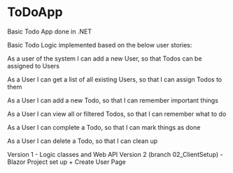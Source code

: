 # ToDoApp
Basic Todo App done in .NET

Basic Todo Logic implemented based on the below user stories:

As a user of the system I can add a new User, so that Todos can be assigned to Users

As a User I can get a list of all existing Users, so that I can assign Todos to them

As a User I can add a new Todo, so that I can remember important things

As a User I can view all or filtered Todos, so that I can remember what to do

As a User I can complete a Todo, so that I can mark things as done

As a User I can delete a Todo, so that I can clean up



Version 1 - Logic classes and Web API 
Version 2 (branch 02_ClientSetup) - Blazor Project set up + Create User Page

